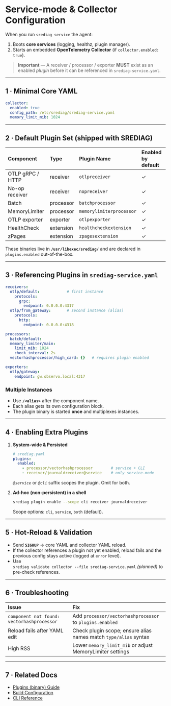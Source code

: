 # Service-mode & Collector Configuration

When you run `srediag service` the agent:

1. Boots **core services** (logging, healthz, plugin manager).  
2. Starts an embedded **OpenTelemetry Collector** (if
   `collector.enabled: true`).

> **Important** — A receiver / processor / exporter **MUST** exist as an
> enabled *plugin* before it can be referenced in `srediag-service.yaml`.

---

## 1 · Minimal Core YAML

```yaml
collector:
  enabled: true
  config_path: /etc/srediag/srediag-service.yaml
  memory_limit_mib: 1024
```

---

## 2 · Default Plugin Set (shipped with SREDIAG)

| Component | Type | Plugin Name | Enabled by default |
| :-------- | :--- | :---------- | :----------------- |
| OTLP gRPC / HTTP | receiver | `otlpreceiver` | ✓ |
| No-op receiver   | receiver | `nopreceiver`  | ✓ |
| Batch            | processor| `batchprocessor`| ✓ |
| MemoryLimiter    | processor| `memorylimiterprocessor` | ✓ |
| OTLP exporter    | exporter | `otlpexporter` | ✓ |
| HealthCheck      | extension| `healthcheckextension` | ✓ |
| zPages           | extension| `zpagesextension` | ✓ |

These binaries live in **`/usr/libexec/srediag/`** and are declared in
`plugins.enabled` out-of-the-box.

---

## 3 · Referencing Plugins in `srediag-service.yaml`

```yaml
receivers:
  otlp/default:            # first instance
    protocols:
      grpc:
        endpoint: 0.0.0.0:4317
  otlp/from_gateway:       # second instance (alias)
    protocols:
      http:
        endpoint: 0.0.0.0:4318

processors:
  batch/default:
  memory_limiter/main:
    limit_mib: 1024
    check_interval: 2s
  vectorhashprocessor/high_card: {}   # requires plugin enabled

exporters:
  otlp/gateway:
    endpoint: gw.observo.local:4317
```

### Multiple Instances

* Use **`/<alias>`** after the component name.  
* Each alias gets its own configuration block.  
* The plugin binary is started **once** and multiplexes instances.

---

## 4 · Enabling Extra Plugins

1. **System-wide & Persisted**

   ```yaml
   # srediag.yaml
   plugins:
     enabled:
       - processor/vectorhashprocessor        # service + CLI
       - receiver/journaldreceiver@service    # only service-mode
   ```

   *`@service`* or *`@cli`* suffix scopes the plugin. Omit for both.

2. **Ad-hoc (non-persistent) in a shell**

   ```bash
   srediag plugin enable --scope cli receiver journaldreceiver
   ```

   Scope options: `cli`, `service`, `both` (default).

---

## 5 · Hot-Reload & Validation

* Send **`SIGHUP`** → core YAML and collector YAML reload.  
* If the collector references a plugin not yet enabled, reload fails and
  the previous config stays active (logged at `error` level).  
* Use  
  `srediag validate collector --file srediag-service.yaml` *(planned)* to
  pre-check references.

---

## 6 · Troubleshooting

| Issue | Fix |
| :---- | :-- |
| `component not found: vectorhashprocessor` | Add `processor/vectorhashprocessor` to `plugins.enabled` |
| Reload fails after YAML edit | Check plugin scope; ensure alias names match `type/alias` syntax |
| High RSS | Lower `memory_limit_mib` or adjust MemoryLimiter settings |

---

## 7 · Related Docs

* [Plugins (binary) Guide](plugins.md)  
* [Build Configuration](build.md)  
* [CLI Reference](../cli/README.md)
